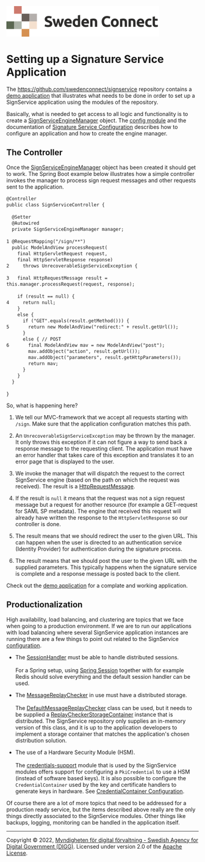 ![Logo](images/sweden-connect.png)

# Setting up a Signature Service Application

The https://github.com/swedenconnect/signservice repository contains a 
[demo application](https://github.com/swedenconnect/signservice/tree/main/app)
that illustrates what needs to be done in order to set up a SignService application using
the modules of the repository.

Basically, what is needed to get access to all logic and functionality is to create a
[SignServiceEngineManager](https://github.com/swedenconnect/signservice/blob/main/core/src/main/java/se/swedenconnect/signservice/engine/SignServiceEngineManager.java) object. The 
[config module](https://github.com/swedenconnect/signservice/tree/main/config/base) and
the documentation of [Signature Service Configuration](https://docs.swedenconnect.se/signservice/configuration.html) describes how to configure an application and how to create the engine
manager.

## The Controller

Once the [SignServiceEngineManager](https://github.com/swedenconnect/signservice/blob/main/core/src/main/java/se/swedenconnect/signservice/engine/SignServiceEngineManager.java) object has been created
it should get to work. The Spring Boot example below illustrates how a simple controller invokes 
the manager to process sign request messages and other requests sent to the application.

```
@Controller
public class SignServiceController {

  @Setter
  @Autowired
  private SignServiceEngineManager manager;

1 @RequestMapping("/sign/**")
  public ModelAndView processRequest(
    final HttpServletRequest request, 
    final HttpServletResponse response) 
2     throws UnrecoverableSignServiceException {

3   final HttpRequestMessage result = this.manager.processRequest(request, response);

    if (result == null) {
4     return null;
    }
    else {
      if ("GET".equals(result.getMethod())) {
5       return new ModelAndView("redirect:" + result.getUrl());
      }
      else { // POST
6       final ModelAndView mav = new ModelAndView("post");
        mav.addObject("action", result.getUrl());
        mav.addObject("parameters", result.getHttpParameters());
        return mav;
      }
    }
  }

}
```

So, what is happening here?

1. We tell our MVC-framework that we accept all requests starting with `/sign`. Make sure that the
application configuration matches this path. 

2. An `UnrecoverableSignServiceException` may be thrown by the manager. It only throws this exception if it can not figure a way to send back a response message to the requesting client. The application must have an error handler that takes care of this exception and translates it to an error page that is displayed to the user.

3. We invoke the manager that will dispatch the request to the correct SignService engine (based on
the path on which the request was received). The result is a [HttpRequestMessage](https://github.com/swedenconnect/signservice/blob/main/core/src/main/java/se/swedenconnect/signservice/core/http/HttpRequestMessage.java).

4. If the result is `null` it means that the request was not a sign request message but a request
for another resource (for example a GET-request for SAML SP metadata). The engine that received this
request will already have written the response to the `HttpServletResponse` so our controller is
done.

5. The result means that we should redirect the user to the given URL. This can happen when the
user is directed to an authentication service (Identity Provider) for authentication during the
signature process.

6. The result means that we should post the user to the given URL with the supplied parameters. This
typically happens when the signature service is complete and a response message is posted back to
the client.

Check out the [demo application](https://github.com/swedenconnect/signservice/tree/main/app) for 
a complate and working application.

## Productionalization

High availability, load balancing, and clustering are topics that we face when going to a
production environment. If we are to run our applications with load balancing where several
SignService application instances are running there are a few things to point out related to
the SignService [configuration](https://docs.swedenconnect.se/signservice/configuration.html).

- The [SessionHandler](https://github.com/swedenconnect/signservice/blob/main/core/src/main/java/se/swedenconnect/signservice/session/SessionHandler.java) must be able to handle distributed
sessions. <br /><br />
For a Spring setup, using [Spring Session](https://spring.io/projects/spring-session) together
with for example Redis should solve everything and the default session handler can be used.

- The [MessageReplayChecker](https://github.com/swedenconnect/signservice/blob/main/core/src/main/java/se/swedenconnect/signservice/storage/MessageReplayChecker.java) in use must have a distributed storage.
<br /><br />
The [DefaultMessageReplayChecker](https://github.com/swedenconnect/signservice/blob/main/core/src/main/java/se/swedenconnect/signservice/storage/impl/DefaultMessageReplayChecker.java) class can be used, but it needs to be supplied a [ReplayCheckerStorageContainer](https://github.com/swedenconnect/signservice/blob/main/core/src/main/java/se/swedenconnect/signservice/storage/impl/ReplayCheckerStorageContainer.java) instance that is distributed. The SignService repository only supplies an in-memory version of this class, and it is up to the application developers to implement a storage container that matches the application's chosen distribution solution.

- The use of a Hardware Security Module (HSM). <br /><br />
The [credentials-support](https://github.com/swedenconnect/credentials-support) module that is used by the SignService modules offers support for configuring a `PkiCredential` to use a HSM (instead of software based keys). It is also possible to configure the `CredentialContainer` used by the key and certificate handlers to generate keys in hardware. See [CredentialContainer Configuration](https://github.com/swedenconnect/signservice/tree/main/keycert/base).

Of course there are a lot of more topics that need to be addressed for a production ready service,
but the items described above really are the only things directly associated to the SignService 
modules. Other things like backups, logging, monitoring can be handled in the application itself. 


-----

Copyright &copy; 2022, [Myndigheten för digital förvaltning - Swedish Agency for Digital Government (DIGG)](http://www.digg.se). Licensed under version 2.0 of the [Apache License](http://www.apache.org/licenses/LICENSE-2.0).

